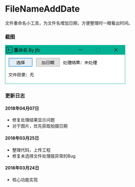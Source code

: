 # FileNameAddDate
文件重命名小工具，为文件名增加日期，方便整理时一眼看出时间。

### 截图
![](./screenshot/1.png)

### 更新日志

#### 2018年04月07日
* 修复处理结果显示问题
* 对于图片，优先获取拍摄日期

#### 2018年03月25日
* 整理代码，上传工程
* 修复未选择文件处理报异常的Bug

#### 2018年03月24日
* 核心功能实现